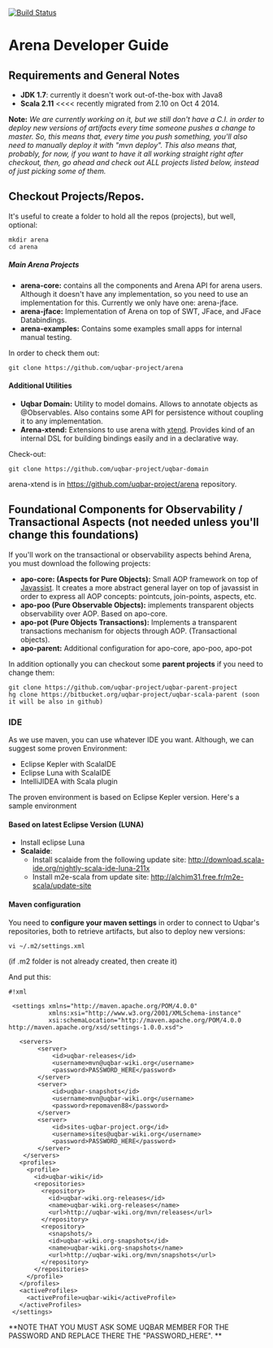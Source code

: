 [![Build Status](https://travis-ci.org/faloi/arena-core-mirror.svg)](https://travis-ci.org/faloi/arena-core-mirror)
# Arena Developer Guide #

## Requirements and General Notes ##

* **JDK 1.7**: currently it doesn't work out-of-the-box with Java8
* **Scala 2.11**  <<<< recently migrated from 2.10 on Oct 4 2014.

**Note:** *We are currently working on it, but we still don't have a C.I. in order to deploy new versions of artifacts every time someone pushes a change to master.
So, this means that, every time you push something, you'll also need to manually deploy it with "mvn deploy".
This also means that, probably, for now, if you want to have it all working straight right after checkout, then, go ahead and check out ALL projects listed below, instead of just picking some of them.*

## Checkout Projects/Repos.

It's useful to create a folder to hold all the repos (projects), but well, optional:

```
mkdir arena
cd arena
```
##### Main Arena Projects

* **arena-core:** contains all the components and Arena API for arena users. Although it doesn't have any implementation, so you need to use an implementation for this. Currently we only have one: arena-jface. 
* **arena-jface:** Implementation of Arena on top of SWT, JFace, and JFace Databindings.
* **arena-examples:** Contains some examples small apps for internal manual testing.

In order to check them out:
```
git clone https://github.com/uqbar-project/arena
```

#### Additional Utilities

* **Uqbar Domain:** Utility to model domains. Allows to annotate objects as @Observables. Also contains some API for persistence without coupling it to any implementation. 
* **Arena-xtend:** Extensions to use arena with [xtend](http://www.eclipse.org/xtend/). Provides kind of an internal DSL for building bindings easily and in a declarative way.

Check-out:
``` 
git clone https://github.com/uqbar-project/uqbar-domain
```
arena-xtend is in https://github.com/uqbar-project/arena repository.

## Foundational Components for Observability / Transactional Aspects (not needed unless you'll change this foundations)

If you'll work on the transactional or observability aspects behind Arena, you must download the following projects:

* **apo-core: (Aspects for Pure Objects):** Small AOP framework on top of [Javassist](http://www.csg.ci.i.u-tokyo.ac.jp/~chiba/javassist/). It creates a more abstract general layer on top of javassist in order to express all AOP concepts: pointcuts, join-points, aspects, etc.
* **apo-poo (Pure Observable Objects):** implements transparent objects observability over AOP. Based on apo-core.
* **apo-pot (Pure Objects Transactions):** Implements a transparent transactions mechanism for objects through AOP. (Transactional objects).
* **apo-parent:** Additional configuration for apo-core, apo-poo, apo-pot

In addition optionally you can checkout some **parent projects** if you need to change them:

```
git clone https://github.com/uqbar-project/uqbar-parent-project
hg clone https://bitbucket.org/uqbar-project/uqbar-scala-parent (soon it will be also in github)
```

### IDE ###

As we use maven, you can use whatever IDE you want.
Although, we can suggest some proven Environment:

* Eclipse Kepler with ScalaIDE
* Eclipse Luna with ScalaIDE
* IntelliJIDEA with Scala plugin

The proven environment is based on Eclipse Kepler version.
Here's a sample environment

#### Based on latest Eclipse Version (LUNA) #####

* Install eclipse Luna
* **Scalaide**:
  * Install scalaide from the following update site: http://download.scala-ide.org/nightly-scala-ide-luna-211x
  * Install m2e-scala from update site: http://alchim31.free.fr/m2e-scala/update-site

#### Maven configuration ####

You need to **configure your maven settings** in order to connect to Uqbar's repositories, both to retrieve artifacts, but also to deploy new versions:

```
vi ~/.m2/settings.xml
```
(if .m2 folder is not already created, then create it)

And put this:

```
#!xml

 <settings xmlns="http://maven.apache.org/POM/4.0.0"  
           xmlns:xsi="http://www.w3.org/2001/XMLSchema-instance"
           xsi:schemaLocation="http://maven.apache.org/POM/4.0.0 http://maven.apache.org/xsd/settings-1.0.0.xsd">

   <servers>
        <server>
            <id>uqbar-releases</id>
            <username>mvn@uqbar-wiki.org</username>
            <password>PASSWORD_HERE</password>
        </server>
        <server>
            <id>uqbar-snapshots</id>
            <username>mvn@uqbar-wiki.org</username>
            <password>repomaven88</password>
        </server>
        <server>
            <id>sites-uqbar-project.org</id>
            <username>sites@uqbar-wiki.org</username>
            <password>PASSWORD_HERE</password>
        </server>
    </servers>
   <profiles>
     <profile>
       <id>uqbar-wiki</id>
       <repositories>
         <repository>
           <id>uqbar-wiki.org-releases</id>
           <name>uqbar-wiki.org-releases</name>
           <url>http://uqbar-wiki.org/mvn/releases</url>
         </repository>
         <repository>
           <snapshots/>
           <id>uqbar-wiki.org-snapshots</id>
           <name>uqbar-wiki.org-snapshots</name>
           <url>http://uqbar-wiki.org/mvn/snapshots</url>
         </repository>
       </repositories>
     </profile>
   </profiles>
   <activeProfiles>
     <activeProfile>uqbar-wiki</activeProfile>
   </activeProfiles>
 </settings>
```

**NOTE THAT YOU MUST ASK SOME UQBAR MEMBER FOR THE PASSWORD AND REPLACE THERE THE "PASSWORD_HERE".
**
